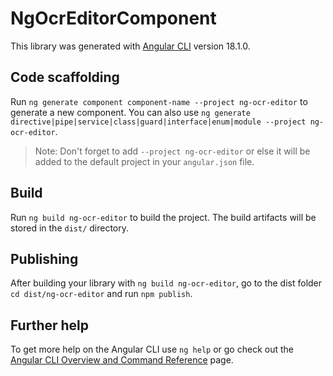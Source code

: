# NgOcrEditorComponent

This library was generated with [Angular CLI](https://github.com/angular/angular-cli) version 18.1.0.

## Code scaffolding

Run `ng generate component component-name --project ng-ocr-editor` to generate a new component. You can also use `ng generate directive|pipe|service|class|guard|interface|enum|module --project ng-ocr-editor`.
> Note: Don't forget to add `--project ng-ocr-editor` or else it will be added to the default project in your `angular.json` file. 

## Build

Run `ng build ng-ocr-editor` to build the project. The build artifacts will be stored in the `dist/` directory.

## Publishing

After building your library with `ng build ng-ocr-editor`, go to the dist folder `cd dist/ng-ocr-editor` and run `npm publish`.

## Further help

To get more help on the Angular CLI use `ng help` or go check out the [Angular CLI Overview and Command Reference](https://angular.dev/tools/cli) page.
